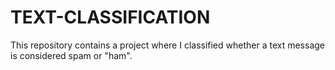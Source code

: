 # TEXT-CLASSIFICATION
This repository contains a project where I classified whether a text message is considered spam or "ham".
